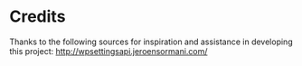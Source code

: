 # Credits

Thanks to the following sources for inspiration and assistance in developing this project:
http://wpsettingsapi.jeroensormani.com/
